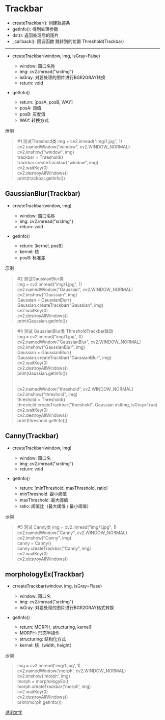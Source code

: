 Trackbar
==============================================
* createTrackbar(): 创建轨迹条
* getInfo(): 得到处理参数 
* dst(): 返回处理后的图片
* _callback(): 回调函数
<span id = "jump">跳转到的位置</span>
Threshold(Trackbar)
----------------------------------------------
* createTrackbar(window, img, isGray=False)
  * window: 窗口名称
  * img: cv2.imread("srcImg")
  * isGray: 对要处理的图片进行BGR2GRAY转换
  * return: void
  
* getInfo()
  * return: [posA, posB, WAY]
  * posA: 阈值
  * posB: 灰度值
  * WAY:  转换方式
  
示例
>#1 测试Threshold类
>img = cv2.imread("img/1.jpg", 1) <br>
>cv2.namedWindow("window", cv2.WINDOW_NORMAL) <br>
>cv2.imshow("window", img) <br>
>trackbar = Threshold() <br>
>trackbar.createTrackbar("window", img) <br>
>cv2.waitKey(0) <br>
>cv2.destroyAllWindows() <br>
>print(trackbar.getInfo()) <br>

GaussianBlur(Trackbar)
-----------------------------------------------
* createTrackbar(window, img)
	* window: 窗口名称
	* img: cv2.imread("srcImg")
	* return: void
 
* getInfo()
 	* return: [kernel, posB]
	* kernel: 核
	* posB: 标准差
 
示例
>#2 测试GaussianBlur类 <br>
>img = cv2.imread("img/1.jpg", 1) <br>
>cv2.namedWindow("Gaussian", cv2.WINDOW_NORMAL) <br>
>cv2.imshow("Gaussian", img) <br>
>Gaussian = GaussianBlur() <br>
>Gaussian.createTrackbar("Gaussian", img) <br>
>cv2.waitKey(0) <br>
>cv2.destroyAllWindows() <br>
>print(Gaussian.getInfo()) <br>

>#4 测试 GaussianBlur类  ThresholdTrackbar联动 <br>
>img = cv2.imread("img/1.jpg", 0) <br>
>cv2.namedWindow("GaussianBlur", cv2.WINDOW_NORMAL) <br>
>cv2.imshow("GaussianBlur", img) <br>
>Gaussian = GaussianBlur() <br>
>Gaussian.createTrackbar("GaussianBlur", img) <br>
>cv2.waitKey(0) <br>
>cv2.destroyAllWindows() <br>
>print(Gaussian.getInfo()) <br>
><br>		
>cv2.namedWindow("threshold", cv2.WINDOW_NORMAL) <br>
>cv2.imshow("threshold", img) <br>
>threshold = Threshold() <br>
>threshold.createTrackbar("threshold", Gaussian.dstImg, isGray=True) <br>
>cv2.waitKey(0) <br>
>cv2.destroyAllWindows() <br>
>print(threshold.getInfo()) <br>

Canny(Trackbar)
---------------------------------------
* createTrackbar(window, img)
	* window: 窗口名
	* img: cv2.imread("srcImg")
	* return: void
	
* getInfo()
	* return: [minThreshold, maxThreshold, ratio]
	* minThreshold: 最小阈值
	* maxThreshold: 最大阈值
	* ratio: 阈值比（最大阈值 / 最小阈值）

示例
>#5 测试 Canny类
>img = cv2.imread("img/1.jpg", 1) <br>
>cv2.namedWindow("Canny", cv2.WINDOW_NORMAL) <br>
>cv2.imshow("Canny", img) <br>
>canny = Canny() <br>
>canny.createTrackbar("Canny", img) <br>
>cv2.waitKey(0) <br>
>cv2.destroyAllWindows() <br>

morphologyEx(Trackbar)
------------------------------------------
* crreateTrackbar(window, img, isGray=Flase)
	* window: 窗口名
	* img: cv2.imread("srcImg")
	* isGray: 对要处理的图片进行BGR2GRAY格式转换
	
* getInfo()
	* return: MORPH, structuring, kernel]
	* MORPH: 形态学操作
	* structuring: 结构化方式
	* kernel: 核（width, height）

示例
>img = cv2.imread('img/1.jpg', 1) <br>
>cv2.namedWindow('morph', cv2.WINDOW_NORMAL) <br>
>cv2.imshow('morph', img) <br>
>morph = morphologyEx() <br>
>morph.createTrackbar('morph', img) <br>
>cv2.waitKey(0) <br>
>cv2.destroyAllWindows() <br>
>print(morph.getInfo()) <br>

[说明文字](#jump)
